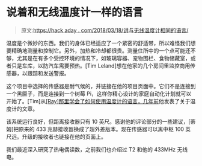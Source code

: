 # 说着和无线温度计一样的语言

> 原文:[https://hack aday . com/2018/03/18/讲与无线温度计相同的语言/](https://hackaday.com/2018/03/18/speaking-the-same-language-as-a-wireless-thermometer/)

温度是个微妙的东西。我们的身体已经适应了一个紧密的舒适带，所以难怪我们想要精确地测量和控制它。另外，加热和冷却都很贵。测量住所中的一个点可能还不够，尤其是在有多个受控环境的情况下，如玻璃容器、宠物围栏、食物储藏室，或者只是车库，以防汽车需要预热。[Tim Leland]想在他家的几个房间里监控商用传感器，以跟踪和发送警报。

这个项目中选择的传感器是耐气候的，并链接在他的项目页面中。它们不是连接到一个黑匣子，而是连接到一个树莓 Pi，这样你精心设计的家庭自动化计划就可以开始了。[Tim]从[[Ray]那里学会了如何使用温度计的语言，几年前](https://rayshobby.net/reverse-engineer-wireless-temperature-humidity-rain-sensors-part-1/)他发表了关于温度计的文章。

该系统运行良好，但距离接收器只有 10 英尺。感谢他的评论部分的一些建议，[蒂姆]把原来的 433 兆赫接收器换成了超外差版本。现在传感器可以离中枢 100 英尺远。升级的接收者也链接在他的页面上。

我们最近深入研究了热电偶读数，之前我们也介绍过 T2 和他的 433MHz 无线电。